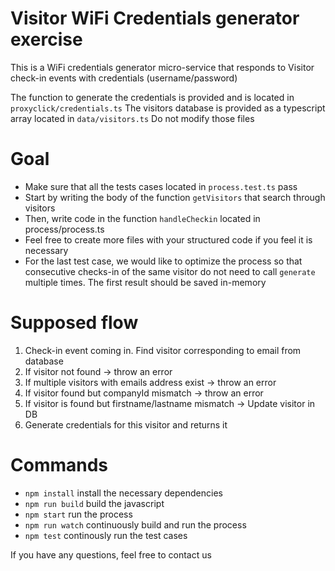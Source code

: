 # Visitor WiFi Credentials generator exercise

This is a WiFi credentials generator micro-service that responds to Visitor check-in events with credentials (username/password)

The function to generate the credentials is provided and is located in `proxyclick/credentials.ts`
The visitors database is provided as a typescript array located in `data/visitors.ts`
Do not modify those files

# Goal

* Make sure that all the tests cases located in `process.test.ts` pass
* Start by writing the body of the function `getVisitors` that search through visitors
* Then, write code in the function `handleCheckin` located in process/process.ts
* Feel free to create more files with your structured code if you feel it is necessary
* For the last test case, we would like to optimize the process so that consecutive checks-in of the same visitor do not need to call `generate` multiple times. The first result should be saved in-memory

# Supposed flow

1) Check-in event coming in. Find visitor corresponding to email from database
2) If visitor not found -> throw an error
3) If multiple visitors with emails address exist -> throw an error
4) If visitor found but companyId mismatch -> throw an error
5) If visitor is found but firstname/lastname mismatch -> Update visitor in DB
6) Generate credentials for this visitor and returns it

# Commands

* `npm install` install the necessary dependencies
* `npm run build` build the javascript
* `npm start` run the process
* `npm run watch` continuously build and run the process
* `npm test` continously run the test cases

If you have any questions, feel free to contact us